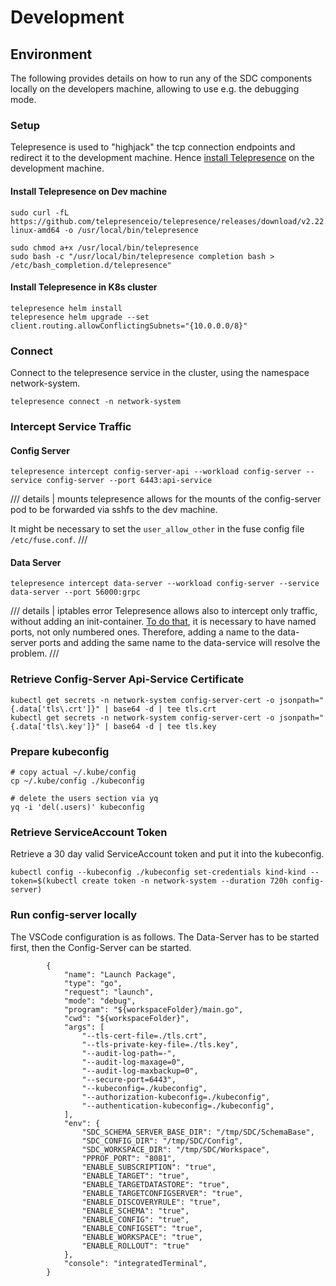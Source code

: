 # Development
## Environment
The following provides details on how to run any of the SDC components locally on the developers machine, allowing to use e.g. the debugging mode.


### Setup
Telepresence is used to "highjack" the tcp connection endpoints and redirect it to the development machine.
Hence [install Telepresence](https://www.telepresence.io/docs/latest/quick-start/) on the development machine.


#### Install Telepresence on Dev machine

```
sudo curl -fL https://github.com/telepresenceio/telepresence/releases/download/v2.22.3/telepresence-linux-amd64 -o /usr/local/bin/telepresence

sudo chmod a+x /usr/local/bin/telepresence
sudo bash -c "/usr/local/bin/telepresence completion bash > /etc/bash_completion.d/telepresence"
```

#### Install Telepresence in K8s cluster

```
telepresence helm install
telepresence helm upgrade --set client.routing.allowConflictingSubnets="{10.0.0.0/8}"
```

### Connect 
Connect to the telepresence service in the cluster, using the namespace network-system.
```
telepresence connect -n network-system
```

### Intercept Service Traffic

#### Config Server
```
telepresence intercept config-server-api --workload config-server --service config-server --port 6443:api-service
```

/// details | mounts
telepresence allows for the mounts of the config-server pod to be forwarded via sshfs to the dev machine.

It might be necessary to set the `user_allow_other` in the fuse config file `/etc/fuse.conf`.
///

#### Data Server
```
telepresence intercept data-server --workload config-server --service data-server --port 56000:grpc
```

/// details | iptables error
Telepresence allows also to intercept only traffic, without adding an init-container.
[To do that](https://www.telepresence.io/docs/troubleshooting/#injected-init-container-doesnt-function-properly&gsc.tab=0), it is necessary to have named ports, not only numbered ones. Therefore, adding a name to the data-server ports and adding the same name to the data-service will resolve the problem.
///

### Retrieve Config-Server Api-Service Certificate

```
kubectl get secrets -n network-system config-server-cert -o jsonpath="{.data['tls\.crt']}" | base64 -d | tee tls.crt
kubectl get secrets -n network-system config-server-cert -o jsonpath="{.data['tls\.key']}" | base64 -d | tee tls.key
```

### Prepare kubeconfig
```
# copy actual ~/.kube/config
cp ~/.kube/config ./kubeconfig

# delete the users section via yq
yq -i 'del(.users)' kubeconfig
```

### Retrieve ServiceAccount Token
Retrieve a 30 day valid ServiceAccount token and put it into the kubeconfig.
```
kubectl config --kubeconfig ./kubeconfig set-credentials kind-kind --token=$(kubectl create token -n network-system --duration 720h config-server)
```

### Run config-server locally
The VSCode configuration is as follows. 
The Data-Server has to be started first, then the Config-Server can be started.
```
        {
            "name": "Launch Package",
            "type": "go",
            "request": "launch",
            "mode": "debug",
            "program": "${workspaceFolder}/main.go",
            "cwd": "${workspaceFolder}",
            "args": [
                "--tls-cert-file=./tls.crt",
                "--tls-private-key-file=./tls.key",
                "--audit-log-path=-",
                "--audit-log-maxage=0",
                "--audit-log-maxbackup=0",
                "--secure-port=6443",
                "--kubeconfig=./kubeconfig",
                "--authorization-kubeconfig=./kubeconfig",
                "--authentication-kubeconfig=./kubeconfig",
            ],
            "env": {
                "SDC_SCHEMA_SERVER_BASE_DIR": "/tmp/SDC/SchemaBase",
                "SDC_CONFIG_DIR": "/tmp/SDC/Config",
                "SDC_WORKSPACE_DIR": "/tmp/SDC/Workspace",
                "PPROF_PORT": "8081",
                "ENABLE_SUBSCRIPTION": "true",
                "ENABLE_TARGET": "true",
                "ENABLE_TARGETDATASTORE": "true",
                "ENABLE_TARGETCONFIGSERVER": "true",
                "ENABLE_DISCOVERYRULE": "true",
                "ENABLE_SCHEMA": "true",
                "ENABLE_CONFIG": "true",
                "ENABLE_CONFIGSET": "true",
                "ENABLE_WORKSPACE": "true",
                "ENABLE_ROLLOUT": "true"
            },
            "console": "integratedTerminal",
        }
```

